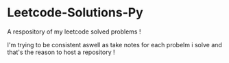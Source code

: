 # Leetcode-Solutions-Py

A respository of my leetcode solved problems ! 

I'm trying to be consistent aswell as take notes for each probelm i solve and that's the reason to host a repository ! 
